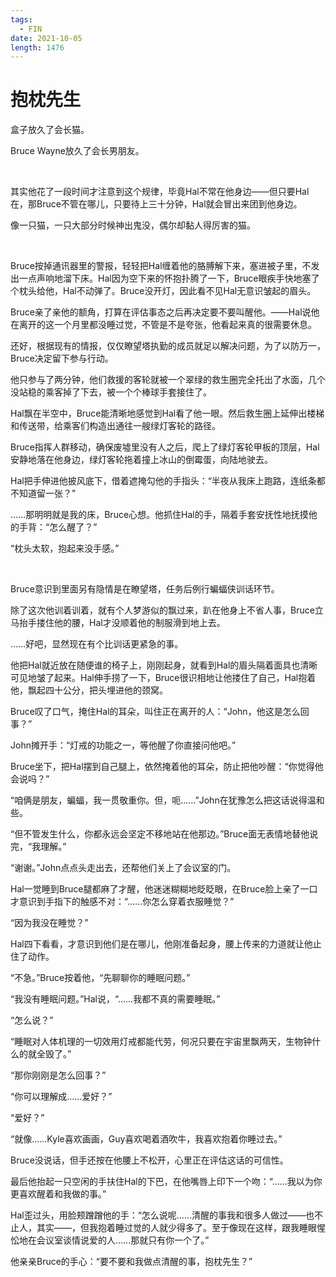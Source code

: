 ```yaml
---
tags:
  - FIN
date: 2021-10-05
length: 1476
---
```


# 抱枕先生

盒子放久了会长猫。

Bruce Wayne放久了会长男朋友。

<br>

其实他花了一段时间才注意到这个规律，毕竟Hal不常在他身边——但只要Hal在，那Bruce不管在哪儿，只要待上三十分钟，Hal就会冒出来团到他身边。

像一只猫，一只大部分时候神出鬼没，偶尔却黏人得厉害的猫。

<br>

Bruce按掉通讯器里的警报，轻轻把Hal缠着他的胳膊解下来，塞进被子里，不发出一点声响地溜下床。Hal因为空下来的怀抱扑腾了一下，Bruce眼疾手快地塞了个枕头给他，Hal不动弹了。Bruce没开灯，因此看不见Hal无意识皱起的眉头。

Bruce亲了亲他的额角，打算在评估事态之后再决定要不要叫醒他。——Hal说他在离开的这一个月里都没睡过觉，不管是不是夸张，他看起来真的很需要休息。

还好，根据现有的情报，仅仅瞭望塔执勤的成员就足以解决问题，为了以防万一，Bruce决定留下参与行动。

他只参与了两分钟，他们救援的客轮就被一个翠绿的救生圈完全托出了水面，几个没站稳的乘客掉了下去，被一个个棒球手套接住了。

Hal飘在半空中，Bruce能清晰地感觉到Hal看了他一眼。然后救生圈上延伸出楼梯和传送带，给乘客们构造出通往一艘绿灯客轮的路径。

Bruce指挥人群移动，确保废墟里没有人之后，爬上了绿灯客轮甲板的顶层，Hal安静地落在他身边，绿灯客轮拖着撞上冰山的倒霉蛋，向陆地驶去。

Hal把手伸进他披风底下，借着遮掩勾他的手指头：“半夜从我床上跑路，连纸条都不知道留一张？”

……那明明就是我的床，Bruce心想。他抓住Hal的手，隔着手套安抚性地抚摸他的手背：“怎么醒了？”

“枕头太软，抱起来没手感。”

<br>

Bruce意识到里面另有隐情是在瞭望塔，任务后例行蝙蝠侠训话环节。

除了这次他训着训着，就有个人梦游似的飘过来，趴在他身上不省人事，Bruce立马抬手搂住他的腰，Hal才没顺着他的制服滑到地上去。

……好吧，显然现在有个比训话更紧急的事。

他把Hal就近放在随便谁的椅子上，刚刚起身，就看到Hal的眉头隔着面具也清晰可见地皱了起来。Hal伸手捞了一下，Bruce很识相地让他搂住了自己，Hal抱着他，飘起四十公分，把头埋进他的颈窝。

Bruce叹了口气，掩住Hal的耳朵，叫住正在离开的人：“John，他这是怎么回事？”

John摊开手：“灯戒的功能之一，等他醒了你直接问他吧。”

Bruce坐下，把Hal摆到自己腿上，依然掩着他的耳朵，防止把他吵醒：“你觉得他会说吗？”

“咱俩是朋友，蝙蝠，我一贯敬重你。但，呃……”John在犹豫怎么把这话说得温和些。

“但不管发生什么，你都永远会坚定不移地站在他那边。”Bruce面无表情地替他说完，“我理解。”

“谢谢。”John点点头走出去，还帮他们关上了会议室的门。

Hal一觉睡到Bruce腿都麻了才醒，他迷迷糊糊地眨眨眼，在Bruce脸上亲了一口才意识到手指下的触感不对：“……你怎么穿着衣服睡觉？”

“因为我没在睡觉？”

Hal四下看看，才意识到他们是在哪儿，他刚准备起身，腰上传来的力道就让他止住了动作。

“不急。”Bruce按着他，“先聊聊你的睡眠问题。”

“我没有睡眠问题。”Hal说，“……我都不真的需要睡眠。”

“怎么说？”

“睡眠对人体机理的一切效用灯戒都能代劳，何况只要在宇宙里飘两天，生物钟什么的就全毁了。”

“那你刚刚是怎么回事？”

“你可以理解成……爱好？”

“爱好？”

“就像……Kyle喜欢画画，Guy喜欢喝着酒吹牛，我喜欢抱着你睡过去。”

Bruce没说话，但手还按在他腰上不松开，心里正在评估这话的可信性。

最后他抬起一只空闲的手扶住Hal的下巴，在他嘴唇上印下一个吻：“……我以为你更喜欢醒着和我做的事。”

Hal歪过头，用脸颊蹭蹭他的手：“怎么说呢……清醒的事我和很多人做过——也不止人，其实——，但我抱着睡过觉的人就少得多了。至于像现在这样，跟我睡眼惺忪地在会议室谈情说爱的人……那就只有你一个了。”

他亲亲Bruce的手心：“要不要和我做点清醒的事，抱枕先生？”
